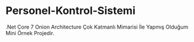 # Personel-Kontrol-Sistemi
.Net Core 7 Onion  Architecture Çok Katmanlı Mimarisi İle Yapmış Olduğum Mini Örnek Projedir.
